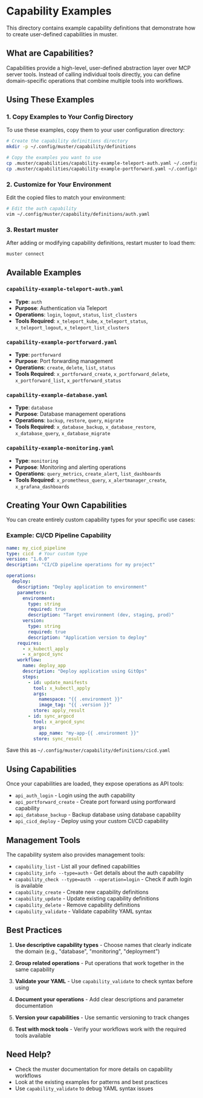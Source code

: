 # Capability Examples

This directory contains example capability definitions that demonstrate how to create user-defined capabilities in muster.

## What are Capabilities?

Capabilities provide a high-level, user-defined abstraction layer over MCP server tools. Instead of calling individual tools directly, you can define domain-specific operations that combine multiple tools into workflows.

## Using These Examples

### 1. Copy Examples to Your Config Directory

To use these examples, copy them to your user configuration directory:

```bash
# Create the capability definitions directory
mkdir -p ~/.config/muster/capability/definitions

# Copy the examples you want to use
cp .muster/capabilities/capability-example-teleport-auth.yaml ~/.config/muster/capabilities/auth.yaml
cp .muster/capabilities/capability-example-portforward.yaml ~/.config/muster/capabilities/portforward.yaml
```

### 2. Customize for Your Environment

Edit the copied files to match your environment:

```bash
# Edit the auth capability
vim ~/.config/muster/capability/definitions/auth.yaml
```

### 3. Restart muster

After adding or modifying capability definitions, restart muster to load them:

```bash
muster connect
```

## Available Examples

### `capability-example-teleport-auth.yaml`
- **Type**: `auth`
- **Purpose**: Authentication via Teleport
- **Operations**: `login`, `logout`, `status`, `list_clusters`
- **Tools Required**: `x_teleport_kube`, `x_teleport_status`, `x_teleport_logout`, `x_teleport_list_clusters`

### `capability-example-portforward.yaml`
- **Type**: `portforward` 
- **Purpose**: Port forwarding management
- **Operations**: `create`, `delete`, `list`, `status`
- **Tools Required**: `x_portforward_create`, `x_portforward_delete`, `x_portforward_list`, `x_portforward_status`

### `capability-example-database.yaml`
- **Type**: `database`
- **Purpose**: Database management operations
- **Operations**: `backup`, `restore`, `query`, `migrate`
- **Tools Required**: `x_database_backup`, `x_database_restore`, `x_database_query`, `x_database_migrate`

### `capability-example-monitoring.yaml`
- **Type**: `monitoring`
- **Purpose**: Monitoring and alerting operations
- **Operations**: `query_metrics`, `create_alert`, `list_dashboards`
- **Tools Required**: `x_prometheus_query`, `x_alertmanager_create`, `x_grafana_dashboards`

## Creating Your Own Capabilities

You can create entirely custom capability types for your specific use cases:

### Example: CI/CD Pipeline Capability

```yaml
name: my_cicd_pipeline
type: cicd  # Your custom type
version: "1.0.0"
description: "CI/CD pipeline operations for my project"

operations:
  deploy:
    description: "Deploy application to environment"
    parameters:
      environment:
        type: string
        required: true
        description: "Target environment (dev, staging, prod)"
      version:
        type: string
        required: true
        description: "Application version to deploy"
    requires:
      - x_kubectl_apply
      - x_argocd_sync
    workflow:
      name: deploy_app
      description: "Deploy application using GitOps"
      steps:
        - id: update_manifests
          tool: x_kubectl_apply
          args:
            namespace: "{{ .environment }}"
            image_tag: "{{ .version }}"
          store: apply_result
        - id: sync_argocd
          tool: x_argocd_sync
          args:
            app_name: "my-app-{{ .environment }}"
          store: sync_result
```

Save this as `~/.config/muster/capability/definitions/cicd.yaml`

## Using Capabilities

Once your capabilities are loaded, they expose operations as API tools:

- `api_auth_login` - Login using the auth capability
- `api_portforward_create` - Create port forward using portforward capability  
- `api_database_backup` - Backup database using database capability
- `api_cicd_deploy` - Deploy using your custom CI/CD capability

## Management Tools

The capability system also provides management tools:

- `capability_list` - List all your defined capabilities
- `capability_info --type=auth` - Get details about the auth capability
- `capability_check --type=auth --operation=login` - Check if auth login is available
- `capability_create` - Create new capability definitions
- `capability_update` - Update existing capability definitions  
- `capability_delete` - Remove capability definitions
- `capability_validate` - Validate capability YAML syntax

## Best Practices

1. **Use descriptive capability types** - Choose names that clearly indicate the domain (e.g., "database", "monitoring", "deployment")

2. **Group related operations** - Put operations that work together in the same capability

3. **Validate your YAML** - Use `capability_validate` to check syntax before using

4. **Document your operations** - Add clear descriptions and parameter documentation

5. **Version your capabilities** - Use semantic versioning to track changes

6. **Test with mock tools** - Verify your workflows work with the required tools available

## Need Help?

- Check the muster documentation for more details on capability workflows
- Look at the existing examples for patterns and best practices
- Use `capability_validate` to debug YAML syntax issues 